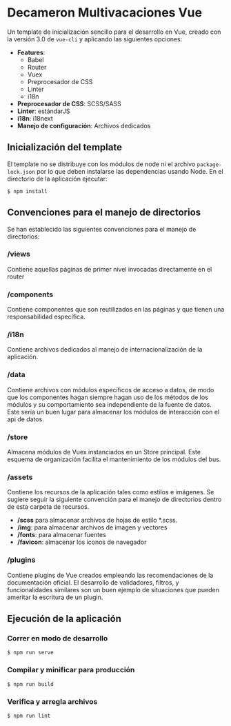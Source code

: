 # Decameron Multivacaciones Vue

Un template de inicialización sencillo para el desarrollo en Vue, creado con la versión 3.0 de `vue-cli` y aplicando las siguientes opciones:

- **Features**:
    - Babel
    - Router
    - Vuex
    - Preprocesador de CSS
    - Linter
    - i18n
- **Preprocesador de CSS**: SCSS/SASS
- **Linter**: estándarJS
- **i18n**: i18next
- **Manejo de configuración**: Archivos dedicados

## Inicialización del template
El template no se distribuye con los módulos de node ni el archivo `package-lock.json` por lo que deben instalarse las dependencias usando Node. En el directorio de la aplicación ejecutar:

```shell
$ npm install
```

## Convenciones para el manejo de directorios
Se han establecido las siguientes convenciones para el manejo de directorios:

### /views
Contiene aquellas páginas de primer nivel invocadas directamente en el router

### /components
Contiene componentes que son reutilizados en las páginas y que tienen una responsabilidad específica.

### /i18n
Contiene archivos dedicados al manejo de internacionalización de la aplicación.

### /data
Contiene archivos con módulos específicos de acceso a datos, de modo que los componentes hagan siempre hagan uso de los métodos de los módulos y su comportamiento sea independiente de la fuente de datos. Este sería un buen lugar para almacenar los módulos de interacción con el api de datos.

### /store
Almacena módulos de Vuex instanciados en un Store principal. Este esquema de organización facilita el mantenimiento de los módulos del bus.

### /assets
Contiene los recursos de la aplicación tales como estilos e imágenes. Se sugiere seguir la siguiente convención para el manejo de directorios dentro de esta carpeta de recursos.

- **/scss** para almacenar archivos de hojas de estilo *.scss.
- **/img**: para almacenar archivos de imagen y vectores
- **/fonts**: para almacenar fuentes
- **/favicon**: almacenar los íconos de navegador

### /plugins
Contiene plugins de Vue creados empleando las recomendaciones de la documentación oficial. El desarrollo de validadores, filtros, y funcionalidades similares son un buen ejemplo de situaciones que pueden ameritar la escritura de un plugin.

## Ejecución de la aplicación

### Correr en modo de desarrollo
```shell
$ npm run serve
```

### Compilar y minificar para producción
```shell
$ npm run build
```

### Verifica y arregla archivos
```shell
$ npm run lint
```
